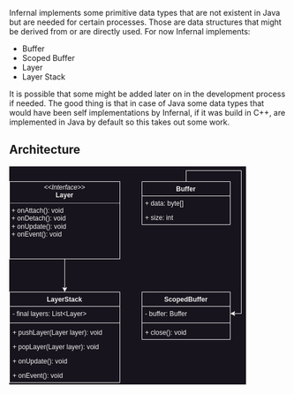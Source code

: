 Infernal implements some primitive data types that are not existent in Java but are needed for certain processes. Those are data structures that might be derived from or are directly used. For now Infernal implements:

- Buffer
- Scoped Buffer
- Layer
- Layer Stack

It is possible that some might be added later on in the development process if needed. The good thing is that in case of Java some data types that would have been self implementations by Infernal, if it was build in C++, are implemented in Java by default so this takes out some work.

## Architecture
![Primitives & Custom Datatypes](../assets/images/diagrams/primitives.png)